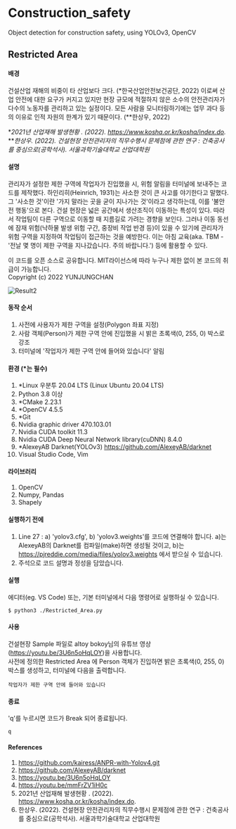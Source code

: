 # Construction_safety
Object detection for construction safety, using YOLOv3, OpenCV

Restricted Area
-------------
#### 배경   
건설산업 재해의 비중이 타 산업보다 크다. (*한국산업안전보건공단, 2022) 이로써 산업 안전에 대한 요구가 커지고 있지만 현장 규모에 적절하지 않은 소수의 안전관리자가 다수의 노동자를 관리하고 있는 실정이다. 모든 사람을 모니터링하기에는 업무 과다 등의 이유로 인적 자원의 한계가 있기 때문이다. (**한상우, 2022)
   
**2021년 산업재해 발생현황 . (2022). https://www.kosha.or.kr/kosha/index.do.*   
***한상우. (2022). 건설현장 안전관리자의 직무수행시 문제점에 관한 연구 : 건축공사를 중심으로(공학석사). 서울과학기술대학교 산업대학원*
   
#### 설명
관리자가 설정한 제한 구역에 작업자가 진입했을 시, 위험 알림을 터미널에 보내주는 코드를 제작했다. 하인리히(Heinrich, 1931)는 사소한 것이 큰 사고를 야기한다고 말했다. 그 '사소한 것'이란 '가지 말라는 곳을 굳이 지나가는 것'이라고 생각하는데, 이를 '불안전 행동'으로 본다. 건설 현장은 넓은 공간에서 생산조직이 이동하는 특성이 있다. 따라서 작업팀이 다른 구역으로 이동할 때 지름길로 가려는 경향을 보인다. 그러나 이동 동선에 잠재 위험(낙하물 발생 위험 구간, 중장비 작업 반경 등)이 있을 수 있기에 관리자가 위험 구역을 지정하여 작업팀이 접근하는 것을 예방한다. 이는 아침 교육(aka. TBM - '전날 몇 명이 제한 구역을 지나갔습니다. 주의 바랍니다.') 등에 활용할 수 있다.
   
이 코드를 오픈 소스로 공유합니다. MIT라이선스에 따라 누구나 제한 없이 본 코드의 취급이 가능합니다.   
Copyright (c) 2022 YUNJUNGCHAN
   

   
![Result2](https://user-images.githubusercontent.com/101917321/166079890-9b882dfb-f2d9-4d1f-a11e-bb0547bfcdac.gif)
   
#### 동작 순서   
1. 사전에 사용자가 제한 구역을 설정(Polygon 좌표 지정)   
2. 사람 객체(Person)가 제한 구역 안에 진입했을 시 밝은 초록색(0, 255, 0) 박스로 강조   
3. 터미널에 '작업자가 제한 구역 안에 들어와 있습니다' 알림   
   
#### 환경 (*는 필수)   
1. *Linux 우분투 20.04 LTS (Linux Ubuntu 20.04 LTS)   
2. Python 3.8 이상
3. *CMake 2.23.1   
4. *OpenCV 4.5.5   
5. *Git
6. Nvidia graphic driver 470.103.01   
7. Nvidia CUDA toolkit 11.3   
8. Nvidia CUDA Deep Neural Network library(cuDNN) 8.4.0    
9. *AlexeyAB Darknet(YOLOv3) https://github.com/AlexeyAB/darknet
10. Visual Studio Code, Vim   
   
#### 라이브러리
1. OpenCV
2. Numpy, Pandas
3. Shapely
   
#### 실행하기 전에   
1. Line 27 : a) 'yolov3.cfg', b) 'yolov3.weights'를 코드에 연결해야 합니다. a)는 AlexeyAB의 Darknet를 컴파일(make)하면 생성될 것이고, b)는 https://pjreddie.com/media/files/yolov3.weights 에서 받으실 수 있습니다.   
2. 주석으로 코드 설명과 정성을 담았습니다.   
   
#### 실행    
에디터(eg. VS Code) 또는, 기본 터미널에서 다음 명령어로 실행하실 수 있습니다.   

    $ python3 ./Restricted_Area.py
   
#### 사용    
건설현장 Sample 파일로 altoy bokoy님의 유튜브 영상(https://youtu.be/3U6n5oHqLOY)을 사용합니다.   
사전에 정의한 Restricted Area 에 Person 객체가 진입하면 밝은 초록색(0, 255, 0) 박스를 생성하고, 터미널에 다음을 출력합니다.
   
    작업자가 제한 구역 안에 들어와 있습니다
   
#### 종료   
'q'를 누르시면 코드가 Break 되어 종료됩니다.   
   
    q   
   
#### References
   1. https://github.com/kairess/ANPR-with-Yolov4.git   
   2. https://github.com/AlexeyAB/darknet   
   3. https://youtu.be/3U6n5oHqLOY   
   4. https://youtu.be/mmFrZV1iH0c   
   5. 2021년 산업재해 발생현황 . (2022). https://www.kosha.or.kr/kosha/index.do.   
   6. 한상우. (2022). 건설현장 안전관리자의 직무수행시 문제점에 관한 연구 : 건축공사를 중심으로(공학석사). 서울과학기술대학교 산업대학원
    
